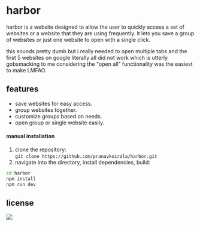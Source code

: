 # harbor

harbor is a website designed to allow the user to quickly access a set of websites or a website that they are using frequently. it lets you save a group of websites or just one website to open with a single click.

this sounds pretty dumb but i really needed to open multiple tabs and the first 5 websites on google literally
all did not work which is utterly gobsmacking to me considering the "open all" functionality was the easiest to make LMFAO.

## features

- save websites for easy access.
- group websites together.
- customize groups based on needs.
- open group or single website easily.

#### manual installation

1. clone the repository:  
   `git clone https://github.com/pranavkoirala/harbor.git`
2. navigate into the directory, install dependencies, build:

```sh
cd harbor
npm install
npm run dev
```

## license

<a href="https://github.com/pranavkoirala/harbor/blob/main/LICENSE" rel="nofollow"><img src="https://camo.githubusercontent.com/c9ee712b4e61cdb2cd1953574083031123aceab896c335469a528a3e195dd8d4/68747470733a2f2f696d672e736869656c64732e696f2f7374617469632f76312e7376673f7374796c653d666f722d7468652d6261646765266c6162656c3d4c6963656e7365266d6573736167653d4d4954266c6f676f436f6c6f723d64396530656526636f6c6f72413d33363361346626636f6c6f72423d623762646638" /></a>
